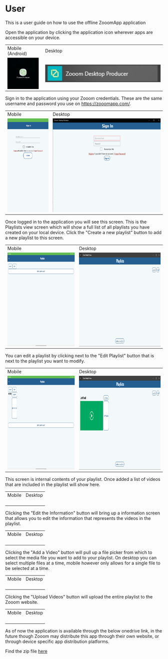# User 
This is a user guide on how to use the offline ZooomApp application

Open the application by clicking the application icon wherever apps are accessible on your device.
    <table>
      <tr>
         <td>Mobile (Android)</td>
         <td>Desktop</td>
      </tr>
      <tr>
         <td><img src="https://github.com/Line98Dev/offline-video-editing/blob/master/Auxiliary%20Files/Android-AppDrawer.jpg?raw=true" width="100"></td>
         <td><img src="https://github.com/Line98Dev/offline-video-editing/blob/master/Auxiliary%20Files/windows-start-menu-application.png" width="400"></td>
      </tr>
    </table>

Sign in to the application using your Zooom credentials. These are the same username and password you use on https://zooomapp.com/.
    <table>
      <tr>
         <td>Mobile</td>
         <td>Desktop</td>
      </tr>
      <tr>
         <td> <img src="https://github.com/Line98Dev/offline-video-editing/blob/master/Auxiliary%20Files/ANDsignin.png" height="300"></td>
         <td><img src="https://github.com/Line98Dev/offline-video-editing/blob/master/Auxiliary%20Files/SignIn.png" height="300"></td>
      </tr>
    </table>
    
Once logged in to the application you will see this screen. This is the Playlists view screen which will show a full list of all playlists you have created on your local device. Click the "Create a new playlist" button to add a new playlist to this screen.
    <table>
      <tr>
         <td>Mobile</td>
         <td>Desktop</td>
      </tr>
      <tr>
         <td> <img src="https://github.com/Line98Dev/offline-video-editing/blob/master/Auxiliary%20Files/Android-EmptyPlaylistView.jpg" height="300"></td>
         <td><img src="https://github.com/Line98Dev/offline-video-editing/blob/master/Auxiliary%20Files/UWP-EmptyPlaylistView.png" height="300"></td>
      </tr>
    </table>
    
You can edit a playlist by clicking next to the "Edit Playlist" button that is next to the playlist you want to modify.
    <table>
      <tr>
         <td>Mobile</td>
         <td>Desktop</td>
      </tr>
      <tr>
         <td> <img src="https://github.com/Line98Dev/offline-video-editing/blob/master/Auxiliary%20Files/Android-NewPlaylistAdded.jpg" height="300"></td>
         <td><img src="https://github.com/Line98Dev/offline-video-editing/blob/master/Auxiliary%20Files/UWP-PlaylistCreated.png" height="300"></td>
      </tr>
    </table>
    
This screen is internal contents of your playlist. Once added a list of videos that are included in the playlist will show here.
    <table>
      <tr>
         <td>Mobile</td>
         <td>Desktop</td>
      </tr>
      <tr>
         <td> <img src="" height="300"></td>
         <td><img src="" height="300"></td>
      </tr>
    </table>
    
Clicking the "Edit the Information" button will bring up a information screen that allows you to edit the information that represents the videos in the playlist.
    <table>
      <tr>
         <td>Mobile</td>
         <td>Desktop</td>
      </tr>
      <tr>
         <td> <img src="" height="300"></td>
         <td><img src="" height="300"></td>
      </tr>
    </table>
    
Clicking the "Add a Video" button will pull up a file picker from which to select the media file you want to add to your playlist. On desktop you can select multiple files at a time, mobile however only allows for a single file to be selected at a time.
    <table>
      <tr>
         <td>Mobile</td>
         <td>Desktop</td>
      </tr>
      <tr>
         <td> <img src="" height="300"></td>
         <td><img src="" height="300"></td>
      </tr>
    </table>
    
Clicking the "Upload Videos" button will upload the entire playlist to the Zooom website.
    <table>
      <tr>
         <td>Mobile</td>
         <td>Desktop</td>
      </tr>
      <tr>
         <td> <img src="" height="300"></td>
         <td><img src="" height="300"></td>
      </tr>
    </table>
    
   
As of now the application is available through the below onedrive link, in the future though Zooom may distribute this app through their own website, or through device specific app distribution platforms.

Find the zip file [here](https://ballstate-my.sharepoint.com/personal/htline_bsu_edu/_layouts/15/onedrive.aspx?id=%2Fpersonal%2Fhtline%5Fbsu%5Fedu%2FDocuments%2FClasses%2FSpring%202021%2FCS%20498%2FIteration%203&originalPath=aHR0cHM6Ly9iYWxsc3RhdGUtbXkuc2hhcmVwb2ludC5jb20vOmY6L2cvcGVyc29uYWwvaHRsaW5lX2JzdV9lZHUvRXRQUTk1VlN0QTlHbFpmMjBKNlJzdUFCUTgzb0t5b3A2Ukl5dTVPOF8xRFBaUT9ydGltZT1wOHpJdjF6SjJFZw)

